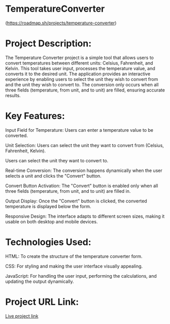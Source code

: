# TemperatureConverter

(https://roadmap.sh/projects/temperature-converter)

# Project Description:

The Temperature Converter project is a simple tool that allows users to convert temperatures between different units: Celsius, Fahrenheit, and Kelvin. 
This tool takes user input, processes the temperature value, and converts it to the desired unit. 
The application provides an interactive experience by enabling users to select the unit they wish to convert from and the unit they wish to convert to. 
The conversion only occurs when all three fields (temperature, from unit, and to unit) are filled, ensuring accurate results.



# Key Features:

Input Field for Temperature: Users can enter a temperature value to be converted.

Unit Selection:
Users can select the unit they want to convert from (Celsius, Fahrenheit, Kelvin).

Users can select the unit they want to convert to.

Real-time Conversion: The conversion happens dynamically when the user selects a unit and clicks the "Convert" button.

Convert Button Activation: The "Convert" button is enabled only when all three fields (temperature, from unit, and to unit) are filled in.

Output Display: Once the "Convert" button is clicked, the converted temperature is displayed below the form.

Responsive Design: The interface adapts to different screen sizes, making it usable on both desktop and mobile devices.


# Technologies Used:

HTML: To create the structure of the temperature converter form.

CSS: For styling and making the user interface visually appealing.

JavaScript: For handling the user input, performing the calculations, and updating the output dynamically.


# Project URL Link:
[Live project link](https://naveenkumar705.github.io/Temperature/)
